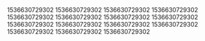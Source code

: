1536630729302
1536630729302
1536630729302
1536630729302
1536630729302
1536630729302
1536630729302
1536630729302
1536630729302
1536630729302
1536630729302
1536630729302
1536630729302
1536630729302
1536630729302